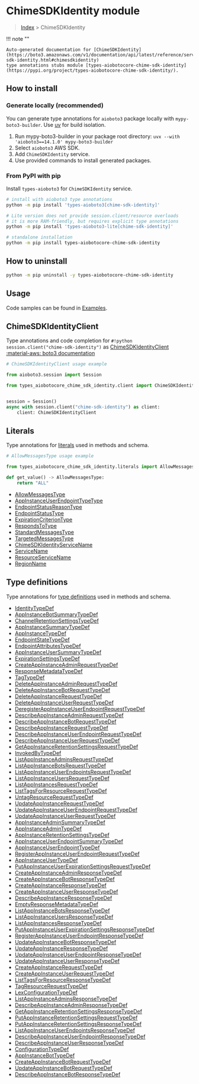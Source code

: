 # ChimeSDKIdentity module

> [Index](../README.md) > ChimeSDKIdentity


!!! note ""

    Auto-generated documentation for [ChimeSDKIdentity](https://boto3.amazonaws.com/v1/documentation/api/latest/reference/services/chime-sdk-identity.html#chimesdkidentity)
    type annotations stubs module [types-aiobotocore-chime-sdk-identity](https://pypi.org/project/types-aiobotocore-chime-sdk-identity/).

## How to install

### Generate locally (recommended)

You can generate type annotations for `aioboto3` package locally with `mypy-boto3-builder`.
Use [uv](https://docs.astral.sh/uv/getting-started/installation/) for build isolation.

1. Run mypy-boto3-builder in your package root directory: `uvx --with 'aioboto3==14.1.0' mypy-boto3-builder`
1. Select `aioboto3` AWS SDK.
1. Add `ChimeSDKIdentity` service.
1. Use provided commands to install generated packages.



### From PyPI with pip

Install `types-aioboto3` for `ChimeSDKIdentity` service.

```bash
# install with aioboto3 type annotations
python -m pip install 'types-aioboto3[chime-sdk-identity]'

# Lite version does not provide session.client/resource overloads
# it is more RAM-friendly, but requires explicit type annotations
python -m pip install 'types-aioboto3-lite[chime-sdk-identity]'

# standalone installation
python -m pip install types-aiobotocore-chime-sdk-identity
```



## How to uninstall

```bash
python -m pip uninstall -y types-aiobotocore-chime-sdk-identity
```

## Usage

Code samples can be found in [Examples](./usage.md).

## ChimeSDKIdentityClient

Type annotations and code completion for  `#!python session.client("chime-sdk-identity")` as [ChimeSDKIdentityClient](./client.md)
[:material-aws: boto3 documentation](https://boto3.amazonaws.com/v1/documentation/api/latest/reference/services/chime-sdk-identity.html#ChimeSDKIdentity.Client)

```python
# ChimeSDKIdentityClient usage example

from aioboto3.session import Session

from types_aiobotocore_chime_sdk_identity.client import ChimeSDKIdentityClient


session = Session()
async with session.client("chime-sdk-identity") as client:
    client: ChimeSDKIdentityClient
```








## Literals

Type annotations for [literals](./literals.md) used in methods and schema.

```python
# AllowMessagesType usage example

from types_aiobotocore_chime_sdk_identity.literals import AllowMessagesType

def get_value() -> AllowMessagesType:
    return "ALL"
```

- [AllowMessagesType](./literals.md#allowmessagestype)
- [AppInstanceUserEndpointTypeType](./literals.md#appinstanceuserendpointtypetype)
- [EndpointStatusReasonType](./literals.md#endpointstatusreasontype)
- [EndpointStatusType](./literals.md#endpointstatustype)
- [ExpirationCriterionType](./literals.md#expirationcriteriontype)
- [RespondsToType](./literals.md#respondstotype)
- [StandardMessagesType](./literals.md#standardmessagestype)
- [TargetedMessagesType](./literals.md#targetedmessagestype)
- [ChimeSDKIdentityServiceName](./literals.md#chimesdkidentityservicename)
- [ServiceName](./literals.md#servicename)
- [ResourceServiceName](./literals.md#resourceservicename)
- [RegionName](./literals.md#regionname)




## Type definitions

Type annotations for [type definitions](./type_defs.md) used in methods and schema.

- [IdentityTypeDef](./type_defs.md#identitytypedef)
- [AppInstanceBotSummaryTypeDef](./type_defs.md#appinstancebotsummarytypedef)
- [ChannelRetentionSettingsTypeDef](./type_defs.md#channelretentionsettingstypedef)
- [AppInstanceSummaryTypeDef](./type_defs.md#appinstancesummarytypedef)
- [AppInstanceTypeDef](./type_defs.md#appinstancetypedef)
- [EndpointStateTypeDef](./type_defs.md#endpointstatetypedef)
- [EndpointAttributesTypeDef](./type_defs.md#endpointattributestypedef)
- [AppInstanceUserSummaryTypeDef](./type_defs.md#appinstanceusersummarytypedef)
- [ExpirationSettingsTypeDef](./type_defs.md#expirationsettingstypedef)
- [CreateAppInstanceAdminRequestTypeDef](./type_defs.md#createappinstanceadminrequesttypedef)
- [ResponseMetadataTypeDef](./type_defs.md#responsemetadatatypedef)
- [TagTypeDef](./type_defs.md#tagtypedef)
- [DeleteAppInstanceAdminRequestTypeDef](./type_defs.md#deleteappinstanceadminrequesttypedef)
- [DeleteAppInstanceBotRequestTypeDef](./type_defs.md#deleteappinstancebotrequesttypedef)
- [DeleteAppInstanceRequestTypeDef](./type_defs.md#deleteappinstancerequesttypedef)
- [DeleteAppInstanceUserRequestTypeDef](./type_defs.md#deleteappinstanceuserrequesttypedef)
- [DeregisterAppInstanceUserEndpointRequestTypeDef](./type_defs.md#deregisterappinstanceuserendpointrequesttypedef)
- [DescribeAppInstanceAdminRequestTypeDef](./type_defs.md#describeappinstanceadminrequesttypedef)
- [DescribeAppInstanceBotRequestTypeDef](./type_defs.md#describeappinstancebotrequesttypedef)
- [DescribeAppInstanceRequestTypeDef](./type_defs.md#describeappinstancerequesttypedef)
- [DescribeAppInstanceUserEndpointRequestTypeDef](./type_defs.md#describeappinstanceuserendpointrequesttypedef)
- [DescribeAppInstanceUserRequestTypeDef](./type_defs.md#describeappinstanceuserrequesttypedef)
- [GetAppInstanceRetentionSettingsRequestTypeDef](./type_defs.md#getappinstanceretentionsettingsrequesttypedef)
- [InvokedByTypeDef](./type_defs.md#invokedbytypedef)
- [ListAppInstanceAdminsRequestTypeDef](./type_defs.md#listappinstanceadminsrequesttypedef)
- [ListAppInstanceBotsRequestTypeDef](./type_defs.md#listappinstancebotsrequesttypedef)
- [ListAppInstanceUserEndpointsRequestTypeDef](./type_defs.md#listappinstanceuserendpointsrequesttypedef)
- [ListAppInstanceUsersRequestTypeDef](./type_defs.md#listappinstanceusersrequesttypedef)
- [ListAppInstancesRequestTypeDef](./type_defs.md#listappinstancesrequesttypedef)
- [ListTagsForResourceRequestTypeDef](./type_defs.md#listtagsforresourcerequesttypedef)
- [UntagResourceRequestTypeDef](./type_defs.md#untagresourcerequesttypedef)
- [UpdateAppInstanceRequestTypeDef](./type_defs.md#updateappinstancerequesttypedef)
- [UpdateAppInstanceUserEndpointRequestTypeDef](./type_defs.md#updateappinstanceuserendpointrequesttypedef)
- [UpdateAppInstanceUserRequestTypeDef](./type_defs.md#updateappinstanceuserrequesttypedef)
- [AppInstanceAdminSummaryTypeDef](./type_defs.md#appinstanceadminsummarytypedef)
- [AppInstanceAdminTypeDef](./type_defs.md#appinstanceadmintypedef)
- [AppInstanceRetentionSettingsTypeDef](./type_defs.md#appinstanceretentionsettingstypedef)
- [AppInstanceUserEndpointSummaryTypeDef](./type_defs.md#appinstanceuserendpointsummarytypedef)
- [AppInstanceUserEndpointTypeDef](./type_defs.md#appinstanceuserendpointtypedef)
- [RegisterAppInstanceUserEndpointRequestTypeDef](./type_defs.md#registerappinstanceuserendpointrequesttypedef)
- [AppInstanceUserTypeDef](./type_defs.md#appinstanceusertypedef)
- [PutAppInstanceUserExpirationSettingsRequestTypeDef](./type_defs.md#putappinstanceuserexpirationsettingsrequesttypedef)
- [CreateAppInstanceAdminResponseTypeDef](./type_defs.md#createappinstanceadminresponsetypedef)
- [CreateAppInstanceBotResponseTypeDef](./type_defs.md#createappinstancebotresponsetypedef)
- [CreateAppInstanceResponseTypeDef](./type_defs.md#createappinstanceresponsetypedef)
- [CreateAppInstanceUserResponseTypeDef](./type_defs.md#createappinstanceuserresponsetypedef)
- [DescribeAppInstanceResponseTypeDef](./type_defs.md#describeappinstanceresponsetypedef)
- [EmptyResponseMetadataTypeDef](./type_defs.md#emptyresponsemetadatatypedef)
- [ListAppInstanceBotsResponseTypeDef](./type_defs.md#listappinstancebotsresponsetypedef)
- [ListAppInstanceUsersResponseTypeDef](./type_defs.md#listappinstanceusersresponsetypedef)
- [ListAppInstancesResponseTypeDef](./type_defs.md#listappinstancesresponsetypedef)
- [PutAppInstanceUserExpirationSettingsResponseTypeDef](./type_defs.md#putappinstanceuserexpirationsettingsresponsetypedef)
- [RegisterAppInstanceUserEndpointResponseTypeDef](./type_defs.md#registerappinstanceuserendpointresponsetypedef)
- [UpdateAppInstanceBotResponseTypeDef](./type_defs.md#updateappinstancebotresponsetypedef)
- [UpdateAppInstanceResponseTypeDef](./type_defs.md#updateappinstanceresponsetypedef)
- [UpdateAppInstanceUserEndpointResponseTypeDef](./type_defs.md#updateappinstanceuserendpointresponsetypedef)
- [UpdateAppInstanceUserResponseTypeDef](./type_defs.md#updateappinstanceuserresponsetypedef)
- [CreateAppInstanceRequestTypeDef](./type_defs.md#createappinstancerequesttypedef)
- [CreateAppInstanceUserRequestTypeDef](./type_defs.md#createappinstanceuserrequesttypedef)
- [ListTagsForResourceResponseTypeDef](./type_defs.md#listtagsforresourceresponsetypedef)
- [TagResourceRequestTypeDef](./type_defs.md#tagresourcerequesttypedef)
- [LexConfigurationTypeDef](./type_defs.md#lexconfigurationtypedef)
- [ListAppInstanceAdminsResponseTypeDef](./type_defs.md#listappinstanceadminsresponsetypedef)
- [DescribeAppInstanceAdminResponseTypeDef](./type_defs.md#describeappinstanceadminresponsetypedef)
- [GetAppInstanceRetentionSettingsResponseTypeDef](./type_defs.md#getappinstanceretentionsettingsresponsetypedef)
- [PutAppInstanceRetentionSettingsRequestTypeDef](./type_defs.md#putappinstanceretentionsettingsrequesttypedef)
- [PutAppInstanceRetentionSettingsResponseTypeDef](./type_defs.md#putappinstanceretentionsettingsresponsetypedef)
- [ListAppInstanceUserEndpointsResponseTypeDef](./type_defs.md#listappinstanceuserendpointsresponsetypedef)
- [DescribeAppInstanceUserEndpointResponseTypeDef](./type_defs.md#describeappinstanceuserendpointresponsetypedef)
- [DescribeAppInstanceUserResponseTypeDef](./type_defs.md#describeappinstanceuserresponsetypedef)
- [ConfigurationTypeDef](./type_defs.md#configurationtypedef)
- [AppInstanceBotTypeDef](./type_defs.md#appinstancebottypedef)
- [CreateAppInstanceBotRequestTypeDef](./type_defs.md#createappinstancebotrequesttypedef)
- [UpdateAppInstanceBotRequestTypeDef](./type_defs.md#updateappinstancebotrequesttypedef)
- [DescribeAppInstanceBotResponseTypeDef](./type_defs.md#describeappinstancebotresponsetypedef)

